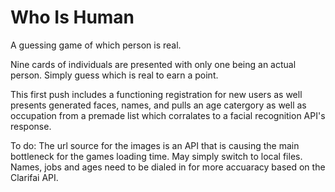 # Who Is Human
A guessing game of which person is real. 

Nine cards of individuals are presented with only one being an actual person. Simply guess which is real to earn a point.

This first push includes a functioning registration for new users as well presents generated faces, names, and pulls an age catergory as well as occupation from a premade list which corralates to a facial recognition API's response. 

To do:
The url source for the images is an API that is causing the main bottleneck for the games loading time. May simply switch to local files.
Names, jobs and ages need to be dialed in for more accuaracy based on the Clarifai API. 



